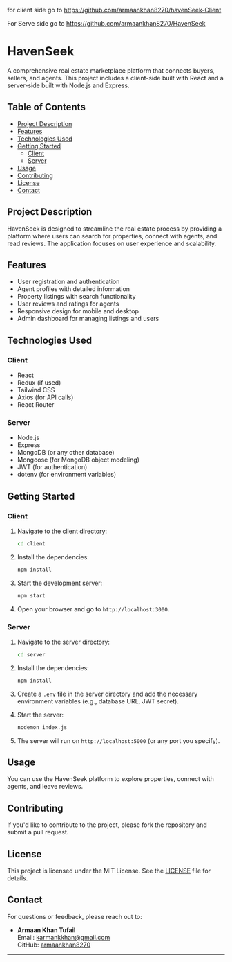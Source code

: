 for client side go to https://github.com/armaankhan8270/havenSeek-Client




For Serve side go to https://github.com/armaankhan8270/HavenSeek

# HavenSeek

A comprehensive real estate marketplace platform that connects buyers, sellers, and agents. This project includes a client-side built with React and a server-side built with Node.js and Express.

## Table of Contents

- [Project Description](#project-description)
- [Features](#features)
- [Technologies Used](#technologies-used)
- [Getting Started](#getting-started)
  - [Client](#client)
  - [Server](#server)
- [Usage](#usage)
- [Contributing](#contributing)
- [License](#license)
- [Contact](#contact)

## Project Description

HavenSeek is designed to streamline the real estate process by providing a platform where users can search for properties, connect with agents, and read reviews. The application focuses on user experience and scalability.

## Features

- User registration and authentication
- Agent profiles with detailed information
- Property listings with search functionality
- User reviews and ratings for agents
- Responsive design for mobile and desktop
- Admin dashboard for managing listings and users

## Technologies Used

### Client

- React
- Redux (if used)
- Tailwind CSS
- Axios (for API calls)
- React Router

### Server

- Node.js
- Express
- MongoDB (or any other database)
- Mongoose (for MongoDB object modeling)
- JWT (for authentication)
- dotenv (for environment variables)

## Getting Started

### Client

1. Navigate to the client directory:

   ```bash
   cd client
   ```

2. Install the dependencies:

   ```bash
   npm install
   ```

3. Start the development server:

   ```bash
   npm start
   ```

4. Open your browser and go to `http://localhost:3000`.

### Server

1. Navigate to the server directory:

   ```bash
   cd server
   ```

2. Install the dependencies:

   ```bash
   npm install
   ```

3. Create a `.env` file in the server directory and add the necessary environment variables (e.g., database URL, JWT secret).

4. Start the server:

   ```bash
   nodemon index.js
   ```

5. The server will run on `http://localhost:5000` (or any port you specify).

## Usage

You can use the HavenSeek platform to explore properties, connect with agents, and leave reviews. 

## Contributing

If you'd like to contribute to the project, please fork the repository and submit a pull request. 

## License

This project is licensed under the MIT License. See the [LICENSE](LICENSE) file for details.

## Contact

For questions or feedback, please reach out to:

- **Armaan Khan Tufail**  
  Email: karmankkhan@gmail.com  
  GitHub: [armaankhan8270](https://github.com/armaankhan8270)

---

